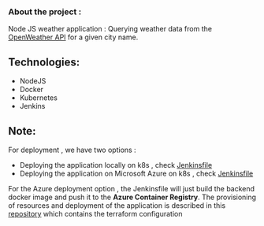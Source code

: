 ### About the project : 

Node JS weather application : 
Querying weather data from the [OpenWeather API](https://openweathermap.org/) for a given city name. 

## Technologies: 
- NodeJS 
- Docker
- Kubernetes
- Jenkins 


## Note: 

For deployment , we have two options : 
- Deploying the application locally on k8s , check [Jenkinsfile](./k8s/Jenkinsfile)
- Deploying the application on Microsoft Azure on k8s , check [Jenkinsfile](./Jenkinsfile)

For the Azure deployment option , the Jenkinsfile will just build the backend docker image and push it to the **Azure Container Registry**.
The provisioning of resources and deployment of the application is described in this [repository](https://github.com/AchourOussama/weather-app-infra) which contains the terraform configuration